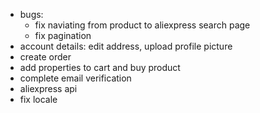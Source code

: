 - bugs:
  - fix naviating from product to aliexpress search page
  - fix pagination
- account details: edit address, upload profile picture
- create order
- add properties to cart and buy product
- complete email verification
- aliexpress api
- fix locale

